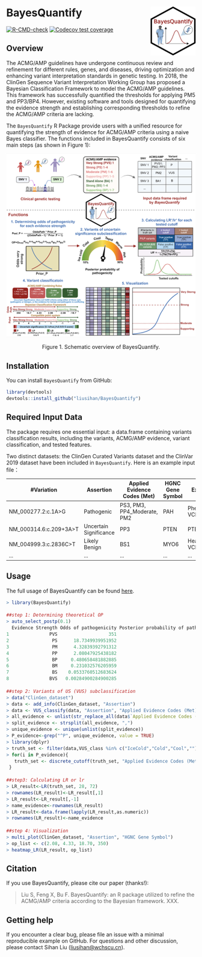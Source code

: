 
<!-- README.md is generated from README.Rmd. Please edit that file -->

# BayesQuantify <img src="man/figures/logo.png" align="right" width="120" />

<!-- badges: start -->

[![R-CMD-check](https://github.com/liusihan/BayesQuantify/actions/workflows/R-CMD-check.yaml/badge.svg)](https://github.com/liusihan/BayesQuantify/actions/workflows/R-CMD-check.yaml)
[![Codecov test
coverage](https://codecov.io/gh/liusihan/BayesQuantify/branch/master/graph/badge.svg)](https://app.codecov.io/gh/liusihan/BayesQuantify?branch=master)
<!-- badges: end -->

## Overview
The ACMG/AMP guidelines have undergone continuous review and refinement
for different rules, genes, and diseases, driving optimization and
enhancing variant interpretation standards in genetic testing. In 2018,
the ClinGen Sequence Variant Interpretation Working Group has proposed a
Bayesian Classification Framework to model the ACMG/AMP guidelines. This
framework has successfully quantified the thresholds for applying PM5
and PP3/BP4. However, existing software and tools designed for quantifying 
the evidence strength and establishing corresponding thresholds to refine 
the ACMG/AMP criteria are lacking.

The `BayesQuantify` R Package provide users with a unified resource 
for quantifying the strength of evidence for ACMG/AMP criteria using a 
naive Bayes classifier. The functions included in BayesQuantify consists 
of six main steps (as shown in Figure 1):

![Figure 1](https://github.com/liusihan/BayesQuantify/blob/master/man/figures/Figure1_BayesQuantify.jpeg?raw=true)
<p align="center"> Figure 1. Schematic overview of BayesQuantify. </p>

## Installation

You can install `BayesQuantify` from GitHub:

``` r
library(devtools)
devtools::install_github("liusihan/BayesQuantify")
```

## Required Input Data
The package requires one essential input: a data.frame containing variants classification results, including the variants, ACMG/AMP evidence, variant classification, and tested features.

Two distinct datasets: the ClinGen Curated Variants dataset and the ClinVar 2019 dataset have been included in `BayesQuantify`. Here is an example input file：

|#Variation|Assertion|Applied Evidence Codes (Met)|HGNC Gene Symbol|Expert Panel|...|
|---|---|---|---|---|---|
|NM_000277.2:c.1A>G|Pathogenic|PS3, PM3, PP4_Moderate, PM2|PAH|Phenylketonuria VCEP|...|
|NM_000314.6:c.209+3A>T|Uncertain Significance|PP3|PTEN|PTEN VCEP|...|
|NM_004999.3:c.2836C>T|Likely Benign|BS1|MYO6|Hearing Loss VCEP|...|
|...|...|...|...|...|...|


## Usage
The full usage of BayesQuantify can be found [here](https://github.com/liusihan/BayesQuantify/blob/207dfa884c0ac84b8ed281ece95dee5e1b3a8fb6/man/figures/BayesQuantify.pdf).
``` r
> library(BayesQuantify)

##step 1: Determining theoretical OP
> auto_select_postp(0.1)
  Evidence Strength Odds of pathogenicity Posterior probability of pathogenicity and benignity
1               PVS                   351                                                0.975
2                PS      18.7349939951952                                     0.67550020016016
3                PM      4.32839392791312                                    0.324749849931156
4                PP      2.08047925438182                                    0.187760764369383
5                BP     0.480658481882885                                    0.949301150041276
6                BM     0.231032576205959                                    0.974972184931784
7                BS    0.0533760512683624                                    0.994104293142569
8               BVS   0.00284900284900285                                    0.999683544303797

##step 2: Variants of US (VUS) subclassification
> data("ClinGen_dataset")
> data <- add_info(ClinGen_dataset, "Assertion")
> data <- VUS_classify(data, "Assertion", "Applied Evidence Codes (Met)")
> all_evidence <- unlist(str_replace_all(data$`Applied Evidence Codes (Met)`," ", ""))
> split_evidence <- strsplit(all_evidence, ",")
> unique_evidence <- unique(unlist(split_evidence))
> P_evidence<-grep("^P", unique_evidence, value = TRUE)
> library(dplyr)
> truth_set <- filter(data,VUS_class %in% c("IceCold","Cold","Cool",""))
> for(i in P_evidence){
   truth_set <- discrete_cutoff(truth_set, "Applied Evidence Codes (Met)", criteria = i)
 }

##step3: Calculating LR or lr
> LR_result<-LR(truth_set, 28, 72)
> rownames(LR_result)<-LR_result[,1]
> LR_result<-LR_result[,-1]
> name_evidence<-rownames(LR_result)
> LR_result<-data.frame(lapply(LR_result,as.numeric))
> rownames(LR_result)<-name_evidence

##step 4: Visualization
> multi_plot(ClinGen_dataset, "Assertion", "HGNC Gene Symbol")
> op_list <- c(2.08, 4.33, 18.70, 350)
> heatmap_LR(LR_result, op_list)
```

## Citation
If you use BayesQuantify, please cite our paper (thanks!):
> Liu S, Feng X, Bu F. BayesQuantify: an R package utilized to refine the ACMG/AMP criteria according to the Bayesian framework. XXX.


## Getting help
If you encounter a clear bug, please file an issue with a minimal reproducible example on GitHub. For questions and other discussion, please contact Sihan Liu (liusihan@wchscu.cn).
